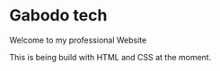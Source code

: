 # Gabodo tech

Welcome to my professional Website

This is being build with HTML and CSS at the moment.
